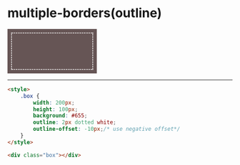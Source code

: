 # multiple-borders(outline)

<style>
    .box {
        width: 200px;
        height: 100px;
        background: #655;
        outline: 2px dotted white;
        outline-offset: -10px;/* use negative offset*/
    }
</style>

<div class="box"></div>

---
``` html
<style>
    .box {
        width: 200px;
        height: 100px;
        background: #655;
        outline: 2px dotted white;
        outline-offset: -10px;/* use negative offset*/
    }
</style>

<div class="box"></div>
```